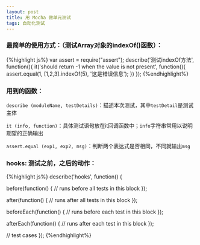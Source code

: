 ```yaml
---
layout: post
title: 用 Mocha 做单元测试
tags: 自动化测试
---
```


### 最简单的使用方式：（测试Array对象的indexOf()函数）：

{%highlight js%}
var assert = require("assert");
describe('测试indexOf方法', function(){
    it('should return -1 when the value is not present', function(){
        assert.equal(1, [1,2,3].indexOf(5), '这是错误信息');
    })
});
{%endhighlight%}

### 用到的函数：

`describe (moduleName, testDetails)`：描述本次测试，其中`testDetail`是测试主体

`it (info, function)`：具体测试语句放在it回调函数中；`info`字符串常用以说明期望的正确输出

`assert.equal (exp1, exp2, msg)`：判断两个表达式是否相同，不同就输出`msg`

### hooks: 测试之前，之后的动作：

{%highlight js%}
describe('hooks', function() {

  before(function() {
    // runs before all tests in this block
  });

  after(function() {
    // runs after all tests in this block
  });

  beforeEach(function() {
    // runs before each test in this block
  });

  afterEach(function() {
    // runs after each test in this block
  });

  // test cases
});
{%endhighlight%}